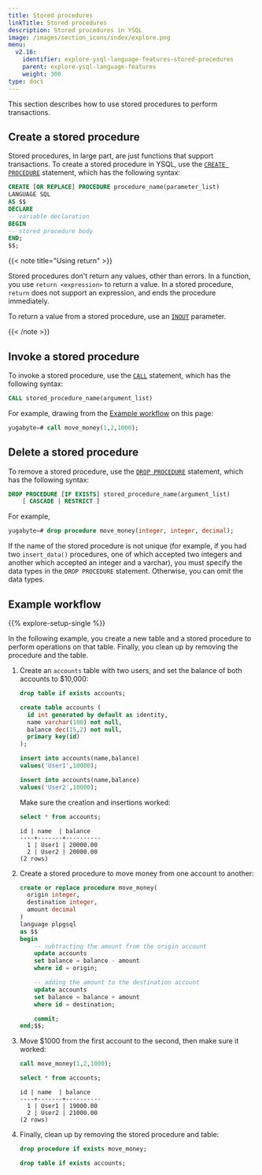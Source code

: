 ```yaml
---
title: Stored procedures
linkTitle: Stored procedures
description: Stored procedures in YSQL
image: /images/section_icons/index/explore.png
menu:
  v2.16:
    identifier: explore-ysql-language-features-stored-procedures
    parent: explore-ysql-language-features
    weight: 300
type: docs
---
```


This section describes how to use stored procedures to perform transactions.

## Create a stored procedure

Stored procedures, in large part, are just functions that support transactions. To create a stored procedure in YSQL, use the [`CREATE PROCEDURE`](../../../api/ysql/the-sql-language/statements/ddl_create_procedure/) statement, which has the following syntax:

```sql
CREATE [OR REPLACE] PROCEDURE procedure_name(parameter_list)
LANGUAGE SQL
AS $$
DECLARE
-- variable declaration
BEGIN
-- stored procedure body
END;
$$;
```

{{< note title="Using return" >}}

Stored procedures don't return any values, other than errors. In a function, you use `return <expression>` to return a value. In a stored procedure, `return` does not support an expression, and ends the procedure immediately.

To return a value from a stored procedure, use an [`INOUT`](../../../api/ysql/keywords) parameter.

{{< /note >}}

## Invoke a stored procedure

To invoke a stored procedure, use the [`CALL`](../../../api/ysql/the-sql-language/statements/cmd_call/) statement, which has the following syntax:

```sql
CALL stored_procedure_name(argument_list)
```

For example, drawing from the [Example workflow](#example-workflow) on this page:

```sql
yugabyte=# call move_money(1,2,1000);
```

## Delete a stored procedure

To remove a stored procedure, use the [`DROP PROCEDURE`](../../../api/ysql/the-sql-language/statements/ddl_drop_procedure/) statement, which has the following syntax:

```sql
DROP PROCEDURE [IF EXISTS] stored_procedure_name(argument_list)
    [ CASCADE | RESTRICT ]
```

For example,

```sql
yugabyte=# drop procedure move_money(integer, integer, decimal);
```

If the name of the stored procedure is not unique (for example, if you had two `insert_data()` procedures, one of which accepted two integers and another which accepted an integer and a varchar), you must specify the data types in the `DROP PROCEDURE` statement. Otherwise, you can omit the data types.

## Example workflow

{{% explore-setup-single %}}

In the following example, you create a new table and a stored procedure to perform operations on that table. Finally, you clean up by removing the procedure and the table.

1. Create an `accounts` table with two users, and set the balance of both accounts to $10,000:

    ```sql
    drop table if exists accounts;

    create table accounts (
      id int generated by default as identity,
      name varchar(100) not null,
      balance dec(15,2) not null,
      primary key(id)
    );

    insert into accounts(name,balance)
    values('User1',10000);

    insert into accounts(name,balance)
    values('User2',10000);
    ```

    Make sure the creation and insertions worked:

    ```sql
    select * from accounts;
    ```

    ```output
    id | name  | balance
    ----+-------+----------
      1 | User1 | 20000.00
      2 | User2 | 20000.00
    (2 rows)
    ```

1. Create a stored procedure to move money from one account to another:

    ```sql
    create or replace procedure move_money(
      origin integer,
      destination integer,
      amount decimal
    )
    language plpgsql
    as $$
    begin
        -- subtracting the amount from the origin account
        update accounts
        set balance = balance - amount
        where id = origin;

        -- adding the amount to the destination account
        update accounts
        set balance = balance + amount
        where id = destination;

        commit;
    end;$$;
    ```

1. Move $1000 from the first account to the second, then make sure it worked:

    ```sql
    call move_money(1,2,1000);
    ```

    ```sql
    select * from accounts;
    ```

    ```output
    id | name  | balance
    ----+-------+----------
      1 | User1 | 19000.00
      2 | User2 | 21000.00
    (2 rows)
    ```

1. Finally, clean up by removing the stored procedure and table:

    ```sql
    drop procedure if exists move_money;
    ```

    ```sql
    drop table if exists accounts;
    ```
